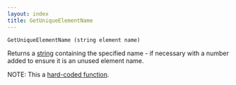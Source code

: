 ```yaml
---
layout: index
title: GetUniqueElementName
---
```


    GetUniqueElementName (string element name)

Returns a [string](../types/string.html) containing the specified name - if necessary with a number added to ensure it is an unused element name.

NOTE: This a [hard-coded function](hardcoded.html).
